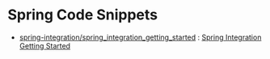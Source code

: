 # Spring Code Snippets

* [spring-integration/spring_integration_getting_started](./spring-integration/spring_integration_getting_started/) : [Spring Integration Getting Started](https://rura6502.tistory.com/manage/newpost/44?type=post&returnURL=https%3A%2F%2Frura6502.tistory.com%2F44)
